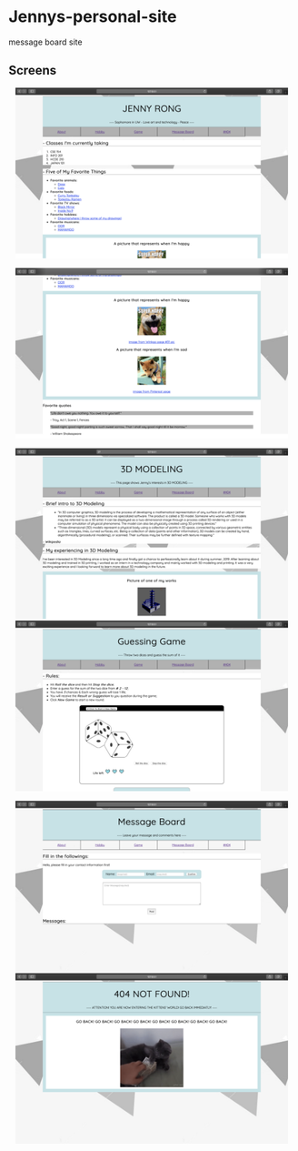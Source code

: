 # Jennys-personal-site
message board site

## Screens
<p align="middle">
<img src="./screenshots/ScreenShot1.png" alt="Screenshot of the app" height="300" />
</p>
<p align="middle">
<img src="./screenshots/ScreenShot2.png" alt="Screenshot of the app" height="300" />
</p>
<p align="middle">
<img src="./screenshots/ScreenShot3.png" alt="Screenshot of the app" height="300" />
<img src="./screenshots/ScreenShot4.png" alt="Screenshot of the app" height="300" />
</p>
<p align="middle">
<img src="./screenshots/ScreenShot5.png" alt="Screenshot of the app" height="300" />
<img src="./screenshots/ScreenShot6.png" alt="Screenshot of the app" height="300" />
</p>
